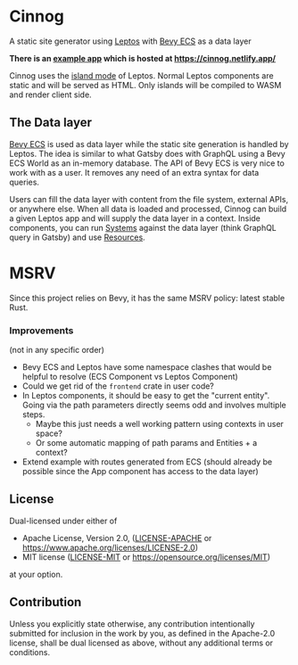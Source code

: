 # Cinnog

A static site generator using [Leptos] with [Bevy ECS] as a data layer

**There is an [example app] which is hosted at https://cinnog.netlify.app/**

Cinnog uses the [island mode] of Leptos. Normal Leptos components are static and will be served as HTML. Only islands will be compiled to WASM and render client side.

## The Data layer

[Bevy ECS] is used as data layer while the static site generation is handled by Leptos. The idea is similar to what Gatsby does with GraphQL using a Bevy ECS World as an in-memory database. The API of Bevy ECS is very nice to work with as a user. It removes any need of an extra syntax for data queries.

Users can fill the data layer with content from the file system, external APIs, or anywhere else. When all data is loaded and processed, Cinnog can build a given Leptos app and will supply the data layer in a context. Inside components, you can run [Systems][bevy_systems] against the data layer (think GraphQL query in Gatsby) and use [Resources][bevy_resources].

# MSRV

Since this project relies on Bevy, it has the same MSRV policy: latest stable Rust.

### Improvements

(not in any specific order)
- Bevy ECS and Leptos have some namespace clashes that would be helpful to resolve (ECS Component vs Leptos Component)
- Could we get rid of the `frontend` crate in user code?
- In Leptos components, it should be easy to get the "current entity". Going via the path parameters directly seems odd and involves multiple steps.
  - Maybe this just needs a well working pattern using contexts in user space?
  - Or some automatic mapping of path params and Entities + a context?
- Extend example with routes generated from ECS (should already be possible since the App component has access to the data layer)

## License

Dual-licensed under either of

- Apache License, Version 2.0, ([LICENSE-APACHE](/LICENSE-APACHE) or https://www.apache.org/licenses/LICENSE-2.0)
- MIT license ([LICENSE-MIT](/LICENSE-MIT) or https://opensource.org/licenses/MIT)

at your option.

## Contribution

Unless you explicitly state otherwise, any contribution intentionally submitted
for inclusion in the work by you, as defined in the Apache-2.0 license, shall be dual licensed as above, without any
additional terms or conditions.

[Bevy ECS]: https://github.com/bevyengine/bevy/tree/main/crates/bevy_ecs
[Leptos]: https://github.com/leptos-rs/leptos
[bevy_systems]: https://bevy-cheatbook.github.io/programming/systems.html?highlight=system#systems
[bevy_resources]: https://bevy-cheatbook.github.io/programming/res.html
[example app]: https://github.com/NiklasEi/cinnog_example
[island mode]: (https://book.leptos.dev/islands.html)
